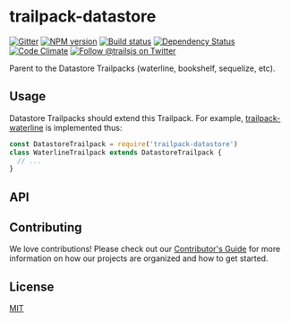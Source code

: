 # trailpack-datastore

[![Gitter][gitter-image]][gitter-url]
[![NPM version][npm-image]][npm-url]
[![Build status][ci-image]][ci-url]
[![Dependency Status][daviddm-image]][daviddm-url]
[![Code Climate][codeclimate-image]][codeclimate-url]
[![Follow @trailsjs on Twitter][twitter-image]][twitter-url]

Parent to the Datastore Trailpacks (waterline, bookshelf, sequelize, etc).

## Usage
Datastore Trailpacks should extend this Trailpack. For example, [trailpack-waterline](https://github.com/trailsjs/trailpack-waterline)
is implemented thus:

```js
const DatastoreTrailpack = require('trailpack-datastore')
class WaterlineTrailpack extends DatastoreTrailpack {
  // ...
}
```

## API

## Contributing
We love contributions! Please check out our [Contributor's Guide](https://github.com/trailsjs/trails/blob/master/CONTRIBUTING.md) for more
information on how our projects are organized and how to get started.

## License
[MIT](https://github.com/trailsjs/trailpack-datastore/blob/master/LICENSE)

[npm-image]: https://img.shields.io/npm/v/trailpack-datastore.svg?style=flat-square
[npm-url]: https://npmjs.org/package/trailpack-datastore
[ci-image]: https://img.shields.io/travis/trailsjs/trailpack-datastore/master.svg?style=flat-square
[ci-url]: https://travis-ci.org/trailsjs/trailpack-datastore
[daviddm-image]: http://img.shields.io/david/trailsjs/trailpack-datastore.svg?style=flat-square
[daviddm-url]: https://david-dm.org/trailsjs/trailpack-datastore
[codeclimate-image]: https://img.shields.io/codeclimate/github/trailsjs/trailpack-datastore.svg?style=flat-square
[codeclimate-url]: https://codeclimate.com/github/trailsjs/trailpack-datastore
[gitter-image]: http://img.shields.io/badge/+%20GITTER-JOIN%20CHAT%20%E2%86%92-1DCE73.svg?style=flat-square
[gitter-url]: https://gitter.im/trailsjs/trails
[twitter-image]: https://img.shields.io/twitter/follow/trailsjs.svg?style=social
[twitter-url]: https://twitter.com/trailsjs

